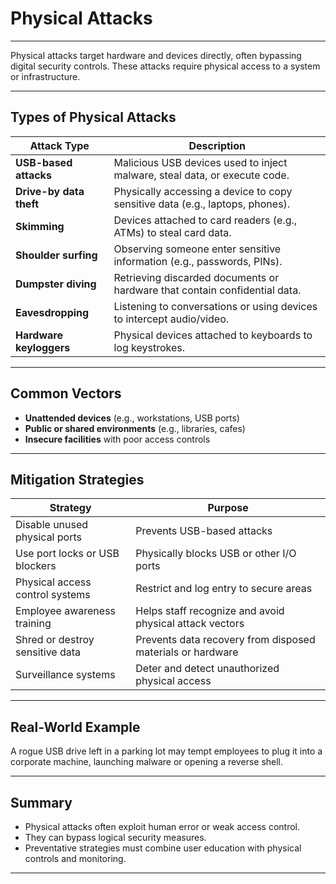 # Physical Attacks

---

Physical attacks target hardware and devices directly, often bypassing digital security controls. These attacks require physical access to a system or infrastructure.

---

## Types of Physical Attacks

| Attack Type             | Description                                                                 |
|-------------------------|-----------------------------------------------------------------------------|
| **USB-based attacks**   | Malicious USB devices used to inject malware, steal data, or execute code. |
| **Drive-by data theft** | Physically accessing a device to copy sensitive data (e.g., laptops, phones). |
| **Skimming**            | Devices attached to card readers (e.g., ATMs) to steal card data.          |
| **Shoulder surfing**    | Observing someone enter sensitive information (e.g., passwords, PINs).     |
| **Dumpster diving**     | Retrieving discarded documents or hardware that contain confidential data. |
| **Eavesdropping**       | Listening to conversations or using devices to intercept audio/video.      |
| **Hardware keyloggers** | Physical devices attached to keyboards to log keystrokes.                  |

---

## Common Vectors

- **Unattended devices** (e.g., workstations, USB ports)
- **Public or shared environments** (e.g., libraries, cafes)
- **Insecure facilities** with poor access controls

---

## Mitigation Strategies

| Strategy                          | Purpose                                                        |
|----------------------------------|----------------------------------------------------------------|
| Disable unused physical ports    | Prevents USB-based attacks                                     |
| Use port locks or USB blockers   | Physically blocks USB or other I/O ports                       |
| Physical access control systems  | Restrict and log entry to secure areas                         |
| Employee awareness training      | Helps staff recognize and avoid physical attack vectors        |
| Shred or destroy sensitive data  | Prevents data recovery from disposed materials or hardware     |
| Surveillance systems             | Deter and detect unauthorized physical access                  |

---

## Real-World Example

A rogue USB drive left in a parking lot may tempt employees to plug it into a corporate machine, launching malware or opening a reverse shell.

---

## Summary

- Physical attacks often exploit human error or weak access control.
- They can bypass logical security measures.
- Preventative strategies must combine user education with physical controls and monitoring.

---
